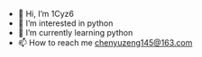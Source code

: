 - 👋 Hi, I’m 1Cyz6
- 👀 I’m interested in python
- 🌱 I’m currently learning python
- 📫 How to reach me chenyuzeng145@163.com

<!---
1Cyz6/1Cyz6 is a ✨ special ✨ repository because its `README.md` (this file) appears on your GitHub profile.
You can click the Preview link to take a look at your changes.
--->
